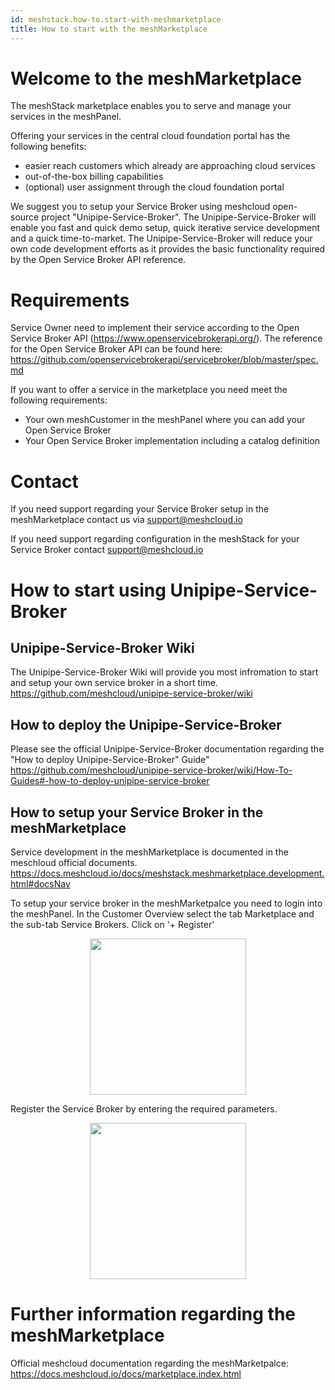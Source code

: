 ```yaml
---
id: meshstack.how-to.start-with-meshmarketplace
title: How to start with the meshMarketplace
---
```


# Welcome to the meshMarketplace
The meshStack marketplace enables you to serve and manage your services in the meshPanel.

Offering your services in the central cloud foundation portal has the following benefits:
- easier reach customers which already are approaching cloud services
- out-of-the-box billing capabilities
- (optional) user assignment through the cloud foundation portal

We suggest you to setup your Service Broker using meshcloud open-source project "Unipipe-Service-Broker". The Unipipe-Service-Broker will enable you fast and quick demo setup, quick iterative service development and a quick time-to-market.
The Unipipe-Service-Broker will reduce your own code development efforts as it provides the basic functionality required by the Open Service Broker API reference.

# Requirements
Service Owner need to implement their service according to the Open Service Broker API (https://www.openservicebrokerapi.org/).
The reference for the Open Service Broker API can be found here: https://github.com/openservicebrokerapi/servicebroker/blob/master/spec.md

If you want to offer a service in the marketplace you need meet the following requirements:
- Your own meshCustomer in the meshPanel where you can add your Open Service Broker
- Your Open Service Broker implementation including a catalog definition

# Contact
If you need support regarding your Service Broker setup in the meshMarketplace contact us via support@meshcloud.io

If you need support regarding configuration in the meshStack for your Service Broker contact support@meshcloud.io

# How to start using Unipipe-Service-Broker
## Unipipe-Service-Broker Wiki
The Unipipe-Service-Broker Wiki will provide you most infromation to start and setup your own service broker in a short time.
https://github.com/meshcloud/unipipe-service-broker/wiki

## How to deploy the Unipipe-Service-Broker
Please see the official Unipipe-Service-Broker documentation regarding the "How to deploy Unipipe-Service-Broker" Guide"
https://github.com/meshcloud/unipipe-service-broker/wiki/How-To-Guides#-how-to-deploy-unipipe-service-broker

## How to setup your Service Broker in the meshMarketplace
Service development in the meshMarketplace is documented in the meschloud official documents.
https://docs.meshcloud.io/docs/meshstack.meshmarketplace.development.html#docsNav

To setup your service broker in the meshMarketpalce you need to login into the meshPanel.
In the Customer Overview select the tab Marketplace and the sub-tab Service Brokers. Click on '+ Register'
<p align="center">
  <img src="docs/assets/add-service-broker.png" width="250">
</p>

Register the Service Broker by entering the required parameters.
<p align="center">
  <img src="docs/assets/register-service-broker.png" width="250">
</p>

# Further information regarding the meshMarketplace
Official meshcloud documentation regarding the meshMarketpalce:
https://docs.meshcloud.io/docs/marketplace.index.html
